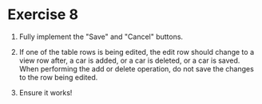 # Exercise 8

1. Fully implement the "Save" and "Cancel" buttons.

2. If one of the table rows is being edited, the edit row should change to a view row after, a car is added, or a car is deleted, or a car is saved. When performing the add or delete operation, do not save the changes to the row being edited.

3. Ensure it works!